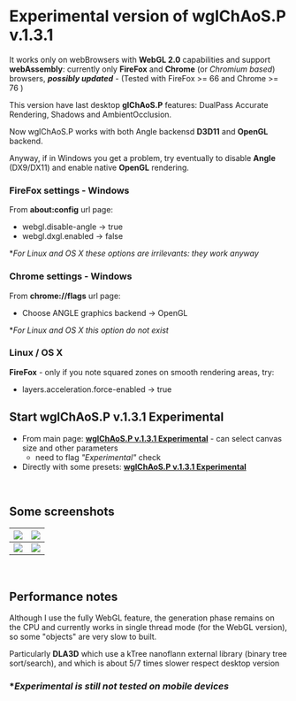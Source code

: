 # Experimental version of wglChAoS.P v.1.3.1

It works only on webBrowsers with **WebGL 2.0** capabilities and support **webAssembly**: currently only **FireFox** and **Chrome** (or *Chromium based*) browsers, ***possibly updated*** - (Tested with FireFox >= 66 and Chrome >= 76 )

This version have last desktop **glChAoS.P** features: DualPass Accurate Rendering, Shadows and AmbientOcclusion.

Now wglChAoS.P works with both Angle backensd **D3D11** and **OpenGL** backend.

Anyway, if in Windows you get a problem, try eventually to disable **Angle** (DX9/DX11) and enable native **OpenGL** rendering.

### FireFox settings - Windows

From **about:config** url page:
 - webgl.disable-angle -> true
 - webgl.dxgl.enabled -> false
 
 **For Linux and OS X these options are irrilevants: they work anyway*
 
### Chrome settings - Windows 

From **chrome://flags** url page:

 - Choose ANGLE graphics backend -> OpenGL

**For Linux and OS X this option do not exist*

### Linux / OS X
 
 **FireFox** - only if you note squared zones on smooth rendering areas, try: 
 - layers.acceleration.force-enabled -> true






  ## Start wglChAoS.P v.1.3.1 Experimental
- From main page: **[wglChAoS.P v.1.3.1 Experimental](https://www.michelemorrone.eu/glchaosp/webGL.html)** - can select canvas size and other parameters 
  - need to flag *"Experimental"* check
- Directly with some presets: **[wglChAoS.P v.1.3.1 Experimental](https://brutpitt.github.io/glChAoS.P/wglChAoSP/wglChAoSP.html?width=1024&height=1024&maxbuffer=10&lowprec=1&intbuffer=20&tabletmode=0&glowOFF=0&lightGUI=0&Attractor=Aizawa)**

<p>&nbsp;<br></p>


## Some screenshots

| ![](https://brutpitt.github.io/glChAoS.P/wglChAoSP/ssShot1.jpg) | ![](https://brutpitt.github.io/glChAoS.P/wglChAoSP/ssShot2.jpg)|
| :---: | :---: |
| ![](https://brutpitt.github.io/glChAoS.P/wglChAoSP/ssShot3.jpg) | ![](https://brutpitt.github.io/glChAoS.P/wglChAoSP/ssShot4.jpg)|
<p>&nbsp;<br></p>


## Performance notes
Although I use the fully WebGL feature, the generation phase remains on the CPU and currently works in single thread mode (for the WebGL version), so some "objects" are very slow to built.

 Particularly **DLA3D** which use a kTree nanoflann external library (binary tree sort/search), and which is about 5/7 times slower respect desktop version

### **Experimental is still not tested on mobile devices*



